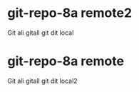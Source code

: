 # git-repo-8a remote2
Git ali
gitall
git dit local 
# git-repo-8a remote
Git ali
gitall
git dit local2
